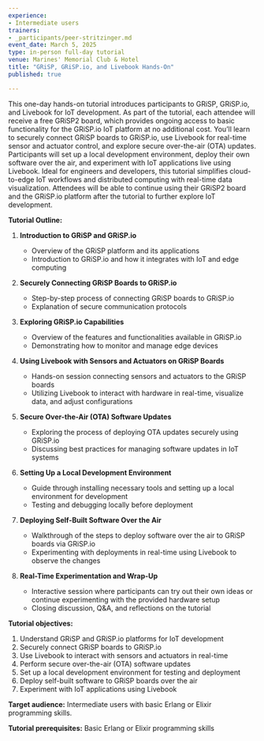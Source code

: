 ```yaml
---
experience:
- Intermediate users
trainers:
- _participants/peer-stritzinger.md
event_date: March 5, 2025
type: in-person full-day tutorial
venue: Marines' Memorial Club & Hotel
title: "GRiSP, GRiSP.io, and Livebook Hands-On"
published: true

---
```

This one-day hands-on tutorial introduces participants to GRiSP, GRiSP.io, and Livebook for IoT development. As part of the tutorial, each attendee will receive a free GRiSP2 board, which provides ongoing access to basic functionality for the GRiSP.io IoT platform at no additional cost. You’ll learn to securely connect GRiSP boards to GRiSP.io, use Livebook for real-time sensor and actuator control, and explore secure over-the-air (OTA) updates. Participants will set up a local development environment, deploy their own software over the air, and experiment with IoT applications live using Livebook. Ideal for engineers and developers, this tutorial simplifies cloud-to-edge IoT workflows and distributed computing with real-time data visualization. Attendees will be able to continue using their GRiSP2 board and the GRiSP.io platform after the tutorial to further explore IoT development.

**Tutorial Outline:**

1. **Introduction to GRiSP and GRiSP.io**
   - Overview of the GRiSP platform and its applications
   - Introduction to GRiSP.io and how it integrates with IoT and edge computing

2. **Securely Connecting GRiSP Boards to GRiSP.io**
   - Step-by-step process of connecting GRiSP boards to GRiSP.io
   - Explanation of secure communication protocols

3. **Exploring GRiSP.io Capabilities**
   - Overview of the features and functionalities available in GRiSP.io
   - Demonstrating how to monitor and manage edge devices

4. **Using Livebook with Sensors and Actuators on GRiSP Boards**
   - Hands-on session connecting sensors and actuators to the GRiSP boards
   - Utilizing Livebook to interact with hardware in real-time, visualize data, and adjust configurations

5. **Secure Over-the-Air (OTA) Software Updates**
   - Exploring the process of deploying OTA updates securely using GRiSP.io
   - Discussing best practices for managing software updates in IoT systems

6. **Setting Up a Local Development Environment**
   - Guide through installing necessary tools and setting up a local environment for development
   - Testing and debugging locally before deployment

7. **Deploying Self-Built Software Over the Air**
   - Walkthrough of the steps to deploy software over the air to GRiSP boards via GRiSP.io
   - Experimenting with deployments in real-time using Livebook to observe the changes

8. **Real-Time Experimentation and Wrap-Up**
   - Interactive session where participants can try out their own ideas or continue experimenting with the provided hardware setup
   - Closing discussion, Q&A, and reflections on the tutorial

**Tutorial objectives:**
1. Understand GRiSP and GRiSP.io platforms for IoT development
2. Securely connect GRiSP boards to GRiSP.io
3. Use Livebook to interact with sensors and actuators in real-time
4. Perform secure over-the-air (OTA) software updates
5. Set up a local development environment for testing and deployment
6. Deploy self-built software to GRiSP boards over the air
7. Experiment with IoT applications using Livebook

**Target audience:**
Intermediate users with basic Erlang or Elixir programming skills.

**Tutorial prerequisites:**
Basic Erlang or Elixir programming skills
